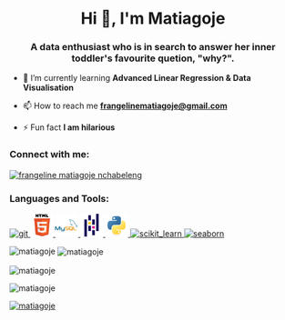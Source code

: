 <h1 align="center">Hi 👋, I'm Matiagoje</h1>
<h3 align="center">A data enthusiast who is in search to answer her inner toddler's favourite quetion, "why?".</h3>


- 🌱 I’m currently learning **Advanced Linear Regression & Data Visualisation**

- 📫 How to reach me **frangelinematiagoje@gmail.com**

- ⚡ Fun fact **I am hilarious**

<h3 align="left">Connect with me:</h3>
<p align="left">
<a href="https://linkedin.com/in/frangeline matiagoje nchabeleng" target="blank"><img align="center" src="https://raw.githubusercontent.com/rahuldkjain/github-profile-readme-generator/master/src/images/icons/Social/linked-in-alt.svg" alt="frangeline matiagoje nchabeleng" height="30" width="40" /></a>
</p>

<h3 align="left">Languages and Tools:</h3>
<p align="left"> <a href="https://git-scm.com/" target="_blank" rel="noreferrer"> <img src="https://www.vectorlogo.zone/logos/git-scm/git-scm-icon.svg" alt="git" width="40" height="40"/> </a> <a href="https://www.w3.org/html/" target="_blank" rel="noreferrer"> <img src="https://raw.githubusercontent.com/devicons/devicon/master/icons/html5/html5-original-wordmark.svg" alt="html5" width="40" height="40"/> </a> <a href="https://www.mysql.com/" target="_blank" rel="noreferrer"> <img src="https://raw.githubusercontent.com/devicons/devicon/master/icons/mysql/mysql-original-wordmark.svg" alt="mysql" width="40" height="40"/> </a> <a href="https://pandas.pydata.org/" target="_blank" rel="noreferrer"> <img src="https://raw.githubusercontent.com/devicons/devicon/2ae2a900d2f041da66e950e4d48052658d850630/icons/pandas/pandas-original.svg" alt="pandas" width="40" height="40"/> </a> <a href="https://www.python.org" target="_blank" rel="noreferrer"> <img src="https://raw.githubusercontent.com/devicons/devicon/master/icons/python/python-original.svg" alt="python" width="40" height="40"/> </a> <a href="https://scikit-learn.org/" target="_blank" rel="noreferrer"> <img src="https://upload.wikimedia.org/wikipedia/commons/0/05/Scikit_learn_logo_small.svg" alt="scikit_learn" width="40" height="40"/> </a> <a href="https://seaborn.pydata.org/" target="_blank" rel="noreferrer"> <img src="https://seaborn.pydata.org/_images/logo-mark-lightbg.svg" alt="seaborn" width="40" height="40"/> </a> </p>

<p><img align="left" src="https://github-readme-stats.vercel.app/api/top-langs?username=matiagoje&show_icons=true&locale=en&layout=compact" alt="matiagoje" /></p>

<p>&nbsp;<img align="center" src="https://github-readme-stats.vercel.app/api?username=matiagoje&show_icons=true&locale=en" alt="matiagoje" /></p>

<p><img align="center" src="https://github-readme-streak-stats.herokuapp.com/?user=matiagoje&" alt="matiagoje" /></p>


<p align="left"> <img src="https://komarev.com/ghpvc/?username=matiagoje&label=Profile%20views&color=0e75b6&style=flat" alt="matiagoje" /> </p>

<p align="left"> <a href="https://github.com/ryo-ma/github-profile-trophy"><img src="https://github-profile-trophy.vercel.app/?username=matiagoje" alt="matiagoje" /></a> </p>
